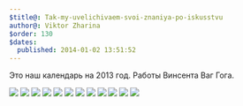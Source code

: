 ```yaml
---
$title@: Tak-my-uvelichivaem-svoi-znaniya-po-iskusstvu
author@: Viktor Zharina
$order: 130
$dates:
  published: 2014-01-02 13:51:52
---
```

Это наш календарь на 2013 год. Работы Винсента Ваг Гога.

<img src="http://img-fotki.yandex.ru/get/6731/7044963.0/0_101cdb_31c5739a_L.jpg" />

<img src="http://img-fotki.yandex.ru/get/6730/7044963.0/0_101cdc_45ec59f9_L.jpg" />

<img src="http://img-fotki.yandex.ru/get/9749/7044963.0/0_101cdd_41ab6652_L.jpg" />

<!--more-->

<img src="http://img-fotki.yandex.ru/get/9765/7044963.0/0_101cde_a9ceade2_L.jpg" />

<img src="http://img-fotki.yandex.ru/get/9747/7044963.0/0_101cdf_fad09414_L.jpg" />

<img src="http://img-fotki.yandex.ru/get/9749/7044963.0/0_101ce0_9e08b4ea_L.jpg" />

<img src="http://img-fotki.yandex.ru/get/6724/7044963.0/0_101ce1_19379328_L.jpg" />

<img src="http://img-fotki.yandex.ru/get/9759/7044963.0/0_101ce2_cca757d5_L.jpg" />

<img src="http://img-fotki.yandex.ru/get/5000/7044963.0/0_101ce3_fc9f3608_L.jpg" />

<img src="http://img-fotki.yandex.ru/get/9752/7044963.0/0_101ce4_8e0021ee_L.jpg" />

<img src="http://img-fotki.yandex.ru/get/5000/7044963.0/0_101ce5_6aebf870_L.jpg" />

<img src="http://img-fotki.yandex.ru/get/9759/7044963.0/0_101ce6_a7b6eacf_L.jpg" />



